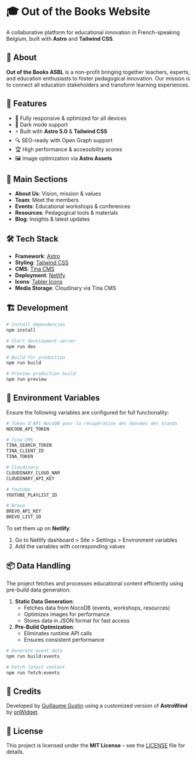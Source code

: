# 🎓 Out of the Books Website

A collaborative platform for educational innovation in French-speaking Belgium, built with **Astro** and **Tailwind CSS**.

## 🌟 About

**Out of the Books ASBL** is a non-profit bringing together teachers, experts, and education enthusiasts to foster pedagogical innovation. Our mission is to connect all education stakeholders and transform learning experiences.

## 🚀 Features

- 📱 Fully responsive & optimized for all devices
- 🎨 Dark mode support
- ⚡ Built with **Astro 5.0** & **Tailwind CSS**
- 🔍 SEO-ready with Open Graph support
- 🏆 High performance & accessibility scores
- 🖼️ Image optimization via **Astro Assets**

## 📂 Main Sections

- **About Us**: Vision, mission & values
- **Team**: Meet the members
- **Events**: Educational workshops & conferences
- **Resources**: Pedagogical tools & materials
- **Blog**: Insights & latest updates

## 🛠️ Tech Stack

- **Framework**: [Astro](https://astro.build/)
- **Styling**: [Tailwind CSS](https://tailwindcss.com/)
- **CMS**: [Tina CMS](https://tina.io/)
- **Deployment**: [Netlify](https://netlify.com)
- **Icons**: [Tabler Icons](https://tabler-icons.io/)
- **Media Storage**: Cloudinary via Tina CMS

## 🏗️ Development

```bash
# Install dependencies
npm install

# Start development server
npm run dev

# Build for production
npm run build

# Preview production build
npm run preview
```

## 🔧 Environment Variables

Ensure the following variables are configured for full functionality:

```bash
# Token d'API NocoDB pour la récupération des données des stands
NOCODB_API_TOKEN

# Tina CMS 
TINA_SEARCH_TOKEN
TINA_CLIENT_ID
TINA_TOKEN

# Cloudinary
CLOUDINARY_CLOUD_NAM
CLOUDINARY_API_KEY

# Youtube
YOUTUBE_PLAYLIST_ID

# Brevo
BREVO_API_KEY
BREVO_LIST_ID
```

To set them up on **Netlify**:
1. Go to Netlify dashboard > Site > Settings > Environment variables
2. Add the variables with corresponding values

## 📦 Data Handling

The project fetches and processes educational content efficiently using pre-build data generation:

1. **Static Data Generation**:
   - Fetches data from NocoDB (events, workshops, resources)
   - Optimizes images for performance
   - Stores data in JSON format for fast access
2. **Pre-Build Optimization**:
   - Eliminates runtime API calls
   - Ensures consistent performance

```bash
# Generate event data
npm run build:events

# Fetch latest content
npm run fetch:events
```

## 🙏 Credits

Developed by [Guillaume Gustin](https://pwablo.be) using a customized version of **AstroWind** by [onWidget](https://onwidget.com).

## 📜 License

This project is licensed under the **MIT License** – see the [LICENSE](./LICENSE.md) file for details.

